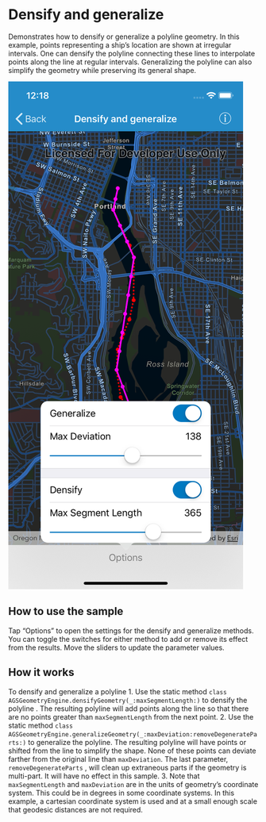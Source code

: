 # Densify and generalize

Demonstrates how to densify or generalize a polyline geometry. In this
example, points representing a ship’s location are shown at irregular
intervals. One can densify the polyline connecting these lines to
interpolate points along the line at regular intervals. Generalizing the
polyline can also simplify the geometry while preserving its general
shape.

![](image1.png)

## How to use the sample

Tap “Options” to open the settings for the densify and generalize
methods. You can toggle the switches for either method to add or remove
its effect from the results. Move the sliders to update the parameter
values.

## How it works

To densify and generalize a polyline 1. Use the static method `class
AGSGeometryEngine.densifyGeometry(_:maxSegmentLength:)` to densify the
polyline . The resulting polyline will add points along the line so that
there are no points greater than `maxSegmentLength` from the next point.
2. Use the static method `class
AGSGeometryEngine.generalizeGeometry(_:maxDeviation:removeDegenerateParts:)`
to generalize the polyline. The resulting polyline will have points or
shifted from the line to simplify the shape. None of these points can
deviate farther from the original line than `maxDeviation`. The last
parameter, `removeDegenerateParts` , will clean up extraneous parts if
the geometry is multi-part. It will have no effect in this sample. 3.
Note that `maxSegmentLength` and `maxDeviation` are in the units of
geometry’s coordinate system. This could be in degrees in some
coordinate systems. In this example, a cartesian coordinate system is
used and at a small enough scale that geodesic distances are not
required.
